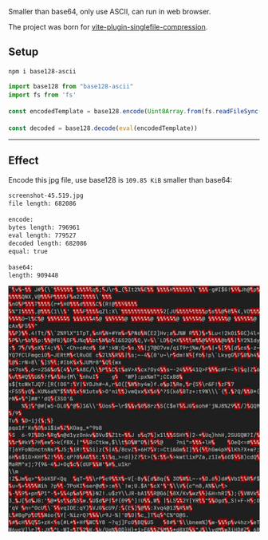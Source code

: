 Smaller than base64, only use ASCII, can run in web browser.

The project was born for [vite-plugin-singlefile-compression](https://github.com/bddjr/vite-plugin-singlefile-compression).

## Setup

```
npm i base128-ascii
```

```js
import base128 from "base128-ascii"
import fs from 'fs'

const encodedTemplate = base128.encode(Uint8Array.from(fs.readFileSync("example.gz"))).toJSTemplateLiterals()

const decoded = base128.decode(eval(encodedTemplate))
```

---

## Effect

Encode this jpg file, use base128 is `109.85 KiB` smaller than base64:

```
screenshot-45.519.jpg
file length: 682086

encode:
bytes length: 796961
eval length: 779527
decoded length: 682086
equal: true

base64:
length: 909448
```

![](img.jpg)
